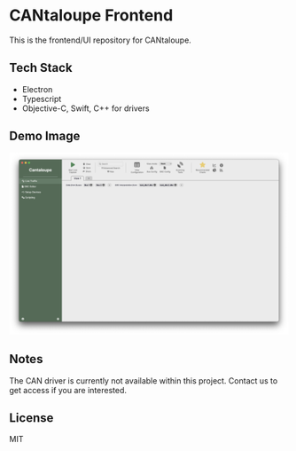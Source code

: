 # CANtaloupe Frontend

This is the frontend/UI repository for CANtaloupe.

## Tech Stack

-   Electron
-   Typescript
-   Objective-C, Swift, C++ for drivers

## Demo Image
![example image](./docs/demo_img.png)

## Notes
The CAN driver is currently not available within this project. Contact us to get access if you are interested.

## License
MIT
